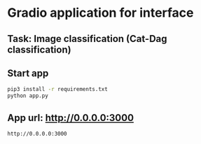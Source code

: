 # Gradio application for interface

## Task: Image classification (Cat-Dag classification)

## Start app

```bash
pip3 install -r requirements.txt
python app.py
```

## App url: http://0.0.0.0:3000

```bash
http://0.0.0.0:3000
```

